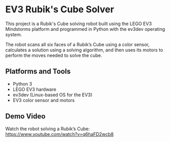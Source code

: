 # EV3 Rubik's Cube Solver

This project is a Rubik's Cube solving robot built using the LEGO EV3 Mindstorms platform and programmed in Python with the ev3dev operating system.

The robot scans all six faces of a Rubik’s Cube using a color sensor, calculates a solution using a solving algorithm, and then uses its motors to perform the moves needed to solve the cube.

## Platforms and Tools

- Python 3
- LEGO EV3 hardware
- ev3dev (Linux-based OS for the EV3)
- EV3 color sensor and motors

## Demo Video

Watch the robot solving a Rubik’s Cube:  
https://www.youtube.com/watch?v=q6haFD2wcb8
